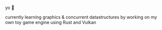 yo 🌊

currently learning graphics & concurrent datastructures by working on my own toy game engine using Rust and Vulkan